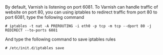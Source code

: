 By default, Varnish is listening on port 6081. To Varnish can handle traffic of website on port 80, you can using iptables to redirect traffic from port 80 to port 6081, type the following command

```
# iptables -t nat -A PREROUTING -i eth0 -p tcp -m tcp --dport 80 -j REDIRECT --to-ports 6081
```

And type the following command to save iptables rules

```
# /etc/init.d/iptables save
```
